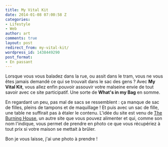 ```yaml
---
title: My Vital Kit
date: 2014-01-08 07:00:58 Z
categories:
- Lifestyle
- Web
author: art
comments: true
layout: post
redirect_from: my-vital-kit/
wordpress_id: 1438449290
post_format:
- En passant
---
```


Lorsque vous vous baladez dans la rue, ou assit dans le tram, vous ne vous êtes jamais demandé ce qui se trouvait dans le sac des gens ? Avec **My Vital Kit**, vous allez enfin pouvoir assouvir votre malseine envie de tout savoir avec ce site participatif. Une sorte de **What's in my Bag** en somme.

En regardant un peu, pas mal de sacs se ressemblent : ça manque de sac de filles, pleins de tampons et de maquillage ! Et puis avec un sac de fille, une table ne suffirait pas à étaler le contenu. L'idée du site est venu de [The Burning House](http://theburninghouse.com/), un autre site que vous pouvez alimenter et qui, comme son nom l'indique, vous permet de prendre en photo ce que vous récupériez à tout prix si votre maison se mettait à brûler.

Bon je vous laisse, j'ai une photo à prendre !
